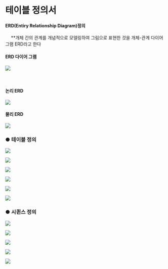 
# 테이블 정의서

#### ERD(Entiry Relationship Diagram)정의
　
 **개체 간의 관계를 개념적으로 모델링하여 그림으로 표현한 것을
 개체-관계 다이어그램 ERD라고 한다
 
 #### ERD 다이어 그램
 
![](https://github.com/dlrltjq1004/kiseopStorage/blob/master/md/document_images/Table/ERD_예시.PNG)
 
 　
 
 
 #### 논리 ERD
 
![](https://github.com/dlrltjq1004/kiseopStorage/blob/master/md/document_images/Table/기술블로그_논리ERD.PNG)
  
 #### 물리 ERD
  
![](https://github.com/dlrltjq1004/kiseopStorage/blob/master/md/document_images/Table/기술블로그_물리ERD.PNG)
   
 ### ● 테이블 정의
   
![](https://github.com/dlrltjq1004/kiseopStorage/blob/master/md/document_images/Table/테이블정의서_관리자.PNG)
 
![](https://github.com/dlrltjq1004/kiseopStorage/blob/master/md/document_images/Table/테이블정의서_카테고리.PNG)
  
![](https://github.com/dlrltjq1004/kiseopStorage/blob/master/md/document_images/Table/테이블정의서_게시글.PNG)
   
![](https://github.com/dlrltjq1004/kiseopStorage/blob/master/md/document_images/Table/테이블정의서_해쉬태그.PNG)
    
![](https://github.com/dlrltjq1004/kiseopStorage/blob/master/md/document_images/Table/t_ProjectImage_File.PNG)

![](https://github.com/dlrltjq1004/kiseopStorage/blob/master/md/document_images/Table/t_프로젝트비디오_파일.PNG)
  
### ● 시퀸스 정의

![](https://github.com/dlrltjq1004/kiseopStorage/blob/master/md/document_images/Table/관리자ID_시퀸스.PNG)

![](https://github.com/dlrltjq1004/kiseopStorage/blob/master/md/document_images/Table/게시글ID_시퀸스.PNG)

![](https://github.com/dlrltjq1004/kiseopStorage/blob/master/md/document_images/Table/해쉬태그ID_시퀸스.PNG)

![](https://github.com/dlrltjq1004/kiseopStorage/blob/master/md/document_images/Table/t_ProjectImageID.PNG)

![](https://github.com/dlrltjq1004/kiseopStorage/blob/master/md/document_images/Table/t_ProjectVideoID.PNG)
